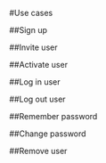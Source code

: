 #Use cases

##Sign up

##Invite user

##Activate user

##Log in user

##Log out user

##Remember password

##Change password

##Remove user
